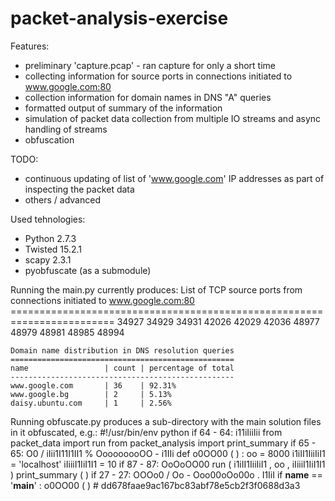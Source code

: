 # packet-analysis-exercise

Features:
- preliminary 'capture.pcap' - ran capture for only a short time
- collecting information for source ports in connections initiated to www.google.com:80
- collection information for domain names in DNS "A" queries
- formatted output of summary of the information
- simulation of packet data collection from multiple IO streams and async handling of streams
- obfuscation

TODO:
- continuous updating of list of 'www.google.com' IP addresses as part of inspecting the packet data
- others / advanced

Used tehnologies:
- Python 2.7.3
- Twisted 15.2.1
- scapy 2.3.1
- pyobfuscate (as a submodule)

Running the main.py currently produces:
    List of TCP source ports from connections initiated to www.google.com:80
    ========================================================================
    34927
    34929
    34931
    42026
    42029
    42036
    48977
    48979
    48981
    48985
    48994
    
    Domain name distribution in DNS resolution queries
    ==================================================
    name                 | count | percentage of total
    --------------------------------------------------
    www.google.com       | 36    | 92.31%
    www.google.bg        | 2     | 5.13%
    daisy.ubuntu.com     | 1     | 2.56%

Running obfuscate.py produces a sub-directory with the main solution files in it obfuscated, e.g.:
    #!/usr/bin/env python
    if 64 - 64: i11iIiiIii
    from packet_data import run
    from packet_analysis import print_summary
    if 65 - 65: O0 / iIii1I11I1II1 % OoooooooOO - i1IIi
    def o0OO00 ( ) :
     oo = 8000
     i1iII1IiiIiI1 = 'localhost'
     iIiiiI1IiI1I1 = 10
     if 87 - 87: OoOoOO00
     run ( i1iII1IiiIiI1 , oo , iIiiiI1IiI1I1 )
     print_summary ( )
     if 27 - 27: OOOo0 / Oo - Ooo00oOo00o . I1IiI
    if __name__ == '__main__' :
     o0OO00 ( )
    # dd678faae9ac167bc83abf78e5cb2f3f0688d3a3


